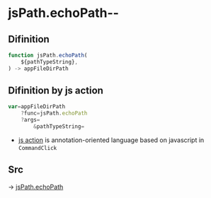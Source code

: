# jsPath.echoPath--

## Difinition

```js.js
function jsPath.echoPath(
	${pathTypeString},
) -> appFileDirPath
```




## Difinition by js action

```js.js
var=appFileDirPath
	?func=jsPath.echoPath
	?args=
		&pathTypeString=
```

- [js action](#) is annotation-oriented language based on javascript in `CommandClick`



## Src

-> [jsPath.echoPath](https://github.com/puutaro/CommandClick/blob/master/app/src/main/java/com/puutaro/commandclick/fragment_lib/terminal_fragment/js_interface/JsPath.kt#L112)


